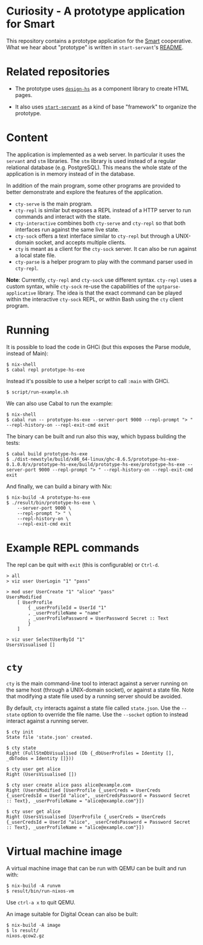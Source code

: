 # Curiosity - A prototype application for Smart

This repository contains a prototype application for the
[Smart](https://github.com/smartcoop/) cooperative. What we hear about
"prototype" is written in `start-servant`'s
[README](https://github.com/noteed/start-servant#readme).

# Related repositories

- The prototype uses [`design-hs`](https://github.com/smartcoop/design-hs/) as
  a component library to create HTML pages.

- It also uses [`start-servant`](https://github.com/noteed/start-servant) as a
  kind of base "framework" to organize the prototype.

# Content

The application is implemented as a web server. In particular it uses the
`servant` and `stm` libraries. The `stm` library is used instead of a regular
relational database (e.g. PostgreSQL). This means the whole state of the
application is in memory instead of in the database.

In addition of the main program, some other programs are provided to better
demonstrate and explore the features of the application.

- `cty-serve` is the main program.
- `cty-repl` is similar but exposes a REPL instead of a HTTP server to run
  commands and interact with the state.
- `cty-interactive` combines both `cty-serve` and `cty-repl` so that both
  interfaces run against the same live state.
- `cty-sock` offers a text interface similar to `cty-repl` but through a
  UNIX-domain socket, and accepts multiple clients.
- `cty` is meant as a client for the `cty-sock` server. It can also be run
  against a local state file.
- `cty-parse` is a helper program to play with the command parser used in
  `cty-repl`.

**Note**: Currently, `cty-repl` and `cty-sock` use different syntax. `cty-repl`
uses a custom syntax, while `cty-sock` re-use the capabilities of the
`optparse-applicative` library. The idea is that the exact command can be
played within the interactive `cty-sock` REPL, or within Bash using the `cty`
client program.

# Running

It is possible to load the code in GHCi (but this exposes the Parse module,
instead of Main):

```
$ nix-shell
$ cabal repl prototype-hs-exe
```

Instead it's possible to use a helper script to call `:main` with GHCi.

```
$ script/run-example.sh
```

We can also use Cabal to run the example:

```
$ nix-shell
$ cabal run -- prototype-hs-exe --server-port 9000 --repl-prompt "> " --repl-history-on --repl-exit-cmd exit
```

The binary can be built and run also this way, which bypass building the tests:

```
$ cabal build prototype-hs-exe
$ ./dist-newstyle/build/x86_64-linux/ghc-8.6.5/prototype-hs-exe-0.1.0.0/x/prototype-hs-exe/build/prototype-hs-exe/prototype-hs-exe --server-port 9000 --repl-prompt "> " --repl-history-on --repl-exit-cmd exit
```

And finally, we can build a binary with Nix:

```
$ nix-build -A prototype-hs-exe
$ ./result/bin/prototype-hs-exe \
    --server-port 9000 \
    --repl-prompt "> " \
    --repl-history-on \
    --repl-exit-cmd exit
```

# Example REPL commands

The repl can be quit with `exit` (this is configurable) or `Ctrl-d`.

```
> all
> viz user UserLogin "1" "pass"
```

```
> mod user UserCreate "1" "alice" "pass"
UsersModified
    [ UserProfile
        { _userProfileId = UserId "1"
        , _userProfileName = "name"
        , _userProfilePassword = UserPassword Secret :: Text
        }
    ]
```

```
> viz user SelectUserById "1"
UsersVisualised []
```

# `cty`

`cty` is the main command-line tool to interact against a server running on the
same host (through a UNIX-domain socket), or against a state file. Note that
modifying a state file used by a running server should be avoided.

By default, `cty` interacts against a state file called `state.json`. Use the
`--state` option to override the file name. Use the `--socket` option to
instead interact against a running server.

```
$ cty init
State file 'state.json' created.

$ cty state
Right (FullStmDbVisualised (Db {_dbUserProfiles = Identity [], _dbTodos = Identity []}))

$ cty user get alice
Right (UsersVisualised [])

$ cty user create alice pass alice@example.com
Right (UsersModified [UserProfile {_userCreds = UserCreds {_userCredsId = UserId "alice", _userCredsPassword = Password Secret :: Text}, _userProfileName = "alice@example.com"}])

$ cty user get alice
Right (UsersVisualised [UserProfile {_userCreds = UserCreds {_userCredsId = UserId "alice", _userCredsPassword = Password Secret :: Text}, _userProfileName = "alice@example.com"}])

```

# Virtual machine image

A virtual machine image that can be run with QEMU can be built and run with:

```
$ nix-build -A runvm
$ result/bin/run-nixos-vm
```

Use `ctrl-a x` to quit QEMU.

An image suitable for Digital Ocean can also be built:

```
$ nix-build -A image
$ ls result/
nixos.qcow2.gz
```

